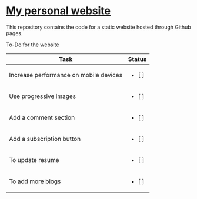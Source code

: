 # [My personal website](http://pratyakshajha.github.io)

This repository contains the code for a static website hosted through Github pages. 

To-Do for the website

| Task                                           | Status |
|------------------------------------------------|--------|
| Increase performance on mobile devices |<ul><li>[ ] </li></ul>|
| Use progressive images |<ul><li>[ ] </li></ul>|
| Add a comment section  |<ul><li>[ ] </li></ul>|
| Add a subscription button |<ul><li>[ ] </li></ul>|
| To update resume |<ul><li>[ ] </li></ul>|
| To add more blogs |<ul><li>[ ] </li></ul>|
